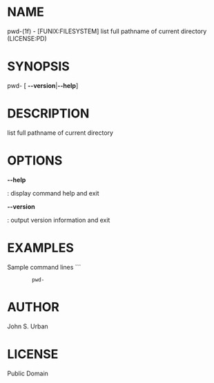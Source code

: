 NAME
====

pwd-(1f) - \[FUNIX:FILESYSTEM\] list full pathname of current directory
(LICENSE:PD)

SYNOPSIS
========

pwd- \[ **--version**\|**--help**\]

DESCRIPTION
===========

list full pathname of current directory

OPTIONS
=======

****--help****

:   display command help and exit

****--version****

:   output version information and exit

EXAMPLES
========

Sample command lines \`\`\`

            pwd-

AUTHOR
======

John S. Urban

LICENSE
=======

Public Domain
